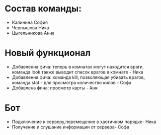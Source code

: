 # Состав команды:
- Калинина София
- Чернышова Ника
- Цыгельникова Анна

# Новый функционал 
- Добавленна фича: теперь в комнатах могут находится враги, команда look также выводит список врагов в комнате - Ника 
- Добавленна фича: команда kill, позволяющая убивать врагов, команда stat - для просмотра количество килов - Софа
- Добавлена фича: просмотр карты - Аня

# Бот
- Подключение к серверу,перемещение в хаотичном порядке- Ника
- Получение и слушание информации от сервера- Софа
